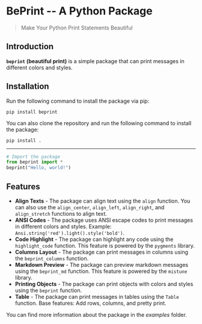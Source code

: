 # BePrint -- A Python Package

> Make Your Python Print Statements Beautiful

## Introduction

**`beprint` (beautiful print)** is a simple package that can print messages in different colors and styles.

## Installation

Run the following command to install the package via pip:

```shell
pip install beprint
```

You can also clone the repository and run the following command to install the package:

```shell
pip install .
```

---------

```python
# Import the package
from beprint import *
beprint("Hello, world!")
```

## Features

- **Align Texts** - The package can align text using the `align` function. You can also use the `align_center`, `align_left`, `align_right`, and `align_stretch` functions to align text.
- **ANSI Codes** - The package uses ANSI escape codes to print messages in different colors and styles. Example: `Ansi.string('red').light().style('bold')`.
- **Code Highlight** - The package can highlight any code using the `highlight_code` function. This feature is powered by the `pygments` library.
- **Columns Layout** - The package can print messages in columns using the `beprint_columns` function.
- **Markdown Preview** - The package can preview markdown messages using the `beprint_md` function. This feature is powered by the `mistune` library.
- **Printing Objects** - The package can print objects with colors and styles using the `beprint` function.
- **Table** - The package can print messages in tables using the `Table` function. Base features: Add rows, columns, and pretty print.

You can find more information about the package in the *examples* folder.
